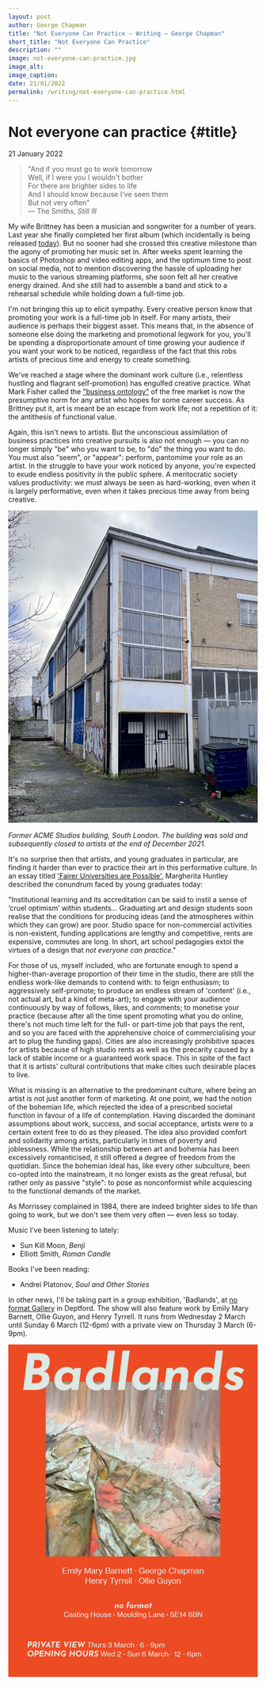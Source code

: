 ```yaml
---
layout: post
author: George Chapman
title: "Not Everyone Can Practice — Writing — George Chapman"
short_title: "Not Everyone Can Practice"
description: ""
image: not-everyone-can-practice.jpg
image_alt:
image_caption:
date: 21/01/2022
permalink: /writing/not-everyone-can-practice.html
---
```

# Not everyone can practice {#title}
21 January 2022

> "And if you must go to work tomorrow  
Well, if I were you I wouldn't bother  
For there are brighter sides to life  
And I should know because I've seen them  
But not very often"  
> — The Smiths, *Still Ill*

My wife Brittney has been a musician and songwriter for a number of years. Last year she finally completed her first album (which incidentally is being released [today](https://open.spotify.com/album/1b0hxaV67uYv8HQMsALYi2)). But no sooner had she crossed this creative milestone than the agony of promoting her music set in. After weeks spent learning the basics of Photoshop and video editing apps, and the optimum time to post on social media, not to mention discovering the hassle of uploading her music to the various streaming platforms, she soon felt all her creative energy drained. And she still had to assemble a band and stick to a rehearsal schedule while holding down a full-time job.

I'm not bringing this up to elicit sympathy. Every creative person know that promoting your work is a full-time job in itself. For many artists, their audience is perhaps their biggest asset. This means that, in the absence of someone else doing the marketing and promotional legwork for you, you'll be spending a disproportionate amount of time growing your audience if you want your work to be noticed, regardless of the fact that this robs artists of precious time and energy to create something.

We've reached a stage where the dominant work culture (i.e., relentless hustling and flagrant self-promotion) has engulfed creative practice. What Mark Fisher called the ["business ontology"](http://k-punk.abstractdynamics.org/archives/011648.html) of the free market is now the presumptive norm for any artist who hopes for some career success. As Brittney put it, art is meant be an escape from work life; not a repetition of it: the antithesis of functional value.

Again, this isn't news to artists. But the unconscious assimilation of business practices into creative pursuits is also not enough — you can no longer simply "be" who you want to be, to "do" the thing you want to do. You must also "seem", or "appear": perform, pantomime your role as an artist. In the struggle to have your work noticed by anyone, you're expected to exude endless positivity in the public sphere. A meritocratic society values productivity: we must always be seen as hard-working, even when it is largely performative, even when it takes precious time away from being creative.

![Former ACME Studios building, South London. The building was sold and subsequently closed to artists at the end of December 2021.](/assets/img/6o5E2uC.jpg)

*Former ACME Studios building, South London. The building was sold and subsequently closed to artists at the end of December 2021.*

It's no surprise then that artists, and young graduates in particular, are finding it harder than ever to practice their art in this performative culture. In an essay titled ['Fairer Universities are Possible'](https://deschooling.org/pages/de001.html), Margherita Huntley described the conundrum faced by young graduates today:

"Institutional learning and its accreditation can be said to instil a sense of ‘cruel optimism’ within students... Graduating art and design students soon realise that the conditions for producing ideas (and the atmospheres within which they can grow) are poor. Studio space for non-commercial activities is non-existent, funding applications are lengthy and competitive, rents are expensive, commutes are long. In short, art school pedagogies extol the virtues of a design that *not everyone can practice*."

For those of us, myself included, who are fortunate enough to spend a higher-than-average proportion of their time in the studio, there are still the endless work-like demands to contend with: to feign enthusiasm; to aggressively self-promote; to produce an endless stream of 'content' (i.e., not actual art, but a kind of meta-art); to engage with your audience continuously by way of follows, likes, and comments; to monetise your practice (because after all the time spent promoting what you do online, there's not much time left for the full- or part-time job that pays the rent, and so you are faced with the apprehensive choice of commercialising your art to plug the funding gaps). Cities are also increasingly prohibitive spaces for artists because of high studio rents as well as the precarity caused by a lack of stable income or a guaranteed work space. This in spite of the fact that it is artists' cultural contributions that make cities such desirable places to live.

What is missing is an alternative to the predominant culture, where being an artist is not just another form of marketing. At one point, we had the notion of the bohemian life, which rejected the idea of a prescribed societal function in favour of a life of contemplation. Having discarded the dominant assumptions about work, success, and social acceptance, artists were to a certain extent free to do as they pleased. The idea also provided comfort and solidarity among artists, particularly in times of poverty and joblessness. While the relationship between art and bohemia has been excessively romanticised, it still offered a degree of freedom from the quotidian. Since the bohemian ideal has, like every other subculture, been co-opted into the mainstream, it no longer exists as the great refusal, but rather only as passive "style": to pose as nonconformist while acquiescing to the functional demands of the market.

As Morrissey complained in 1984, there are indeed brighter sides to life than going to work, but we don't see them very often — even less so today.

Music I've been listening to lately:  
 - Sun Kill Moon, *Benji*  
 - Elliott Smith, *Roman Candle*  

Books I've been reading:  
 - Andrei Platonov, *Soul and Other Stories*  

In other news, I'll be taking part in a group exhibition, 'Badlands', at [no format Gallery](https://www.secondfloor.co.uk/exhibitions/badlands-group-exhibition) in Deptford. The show will also feature work by Emily Mary Barnett, Ollie Guyon, and Henry Tyrrell. It runs from Wednesday 2 March until Sunday 6 March (12-6pm) with a private view on Thursday 3 March (6-9pm).

!['Badlands' exhibition poster](/assets/img/jgMtPPS.jpg)
